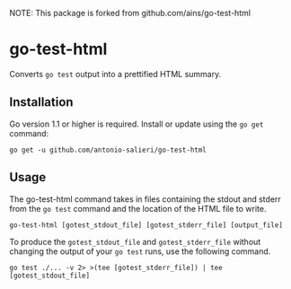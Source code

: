 NOTE: This package is forked from github.com/ains/go-test-html

# go-test-html
Converts `go test` output into a prettified HTML summary.

## Installation

Go version 1.1 or higher is required. Install or update using the `go get`
command:

	go get -u github.com/antonio-salieri/go-test-html

## Usage

The go-test-html command takes in files containing the stdout and stderr from the `go test` command and the location
of the HTML file to write.

    go-test-html [gotest_stdout_file] [gotest_stderr_file] [output_file]

To produce the `gotest_stdout_file` and `gotest_stderr_file` without changing the output of your `go test` runs, use
the following command.

    go test ./... -v 2> >(tee [gotest_stderr_file]) | tee [gotest_stdout_file]
